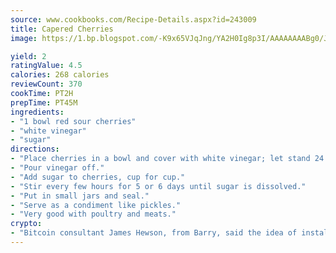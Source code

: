 ```yaml
---
source: www.cookbooks.com/Recipe-Details.aspx?id=243009
title: Capered Cherries
image: https://1.bp.blogspot.com/-K9x65VJqJng/YA2H0Ig8p3I/AAAAAAAABg0/JRKr7ZzesxofwlGw6YudXad_aQn9BD52QCLcBGAsYHQ/s299/2.png

yield: 2
ratingValue: 4.5
calories: 268 calories
reviewCount: 370
cookTime: PT2H
prepTime: PT45M
ingredients:
- "1 bowl red sour cherries"
- "white vinegar"
- "sugar"
directions:
- "Place cherries in a bowl and cover with white vinegar; let stand 24 hours."
- "Pour vinegar off."
- "Add sugar to cherries, cup for cup."
- "Stir every few hours for 5 or 6 days until sugar is dissolved."
- "Put in small jars and seal."
- "Serve as a condiment like pickles."
- "Very good with poultry and meats."
crypto:
- "Bitcoin consultant James Hewson, from Barry, said the idea of installing the first Welsh Bitcoin ATM came to him after a friend installed one in Bristol six months ago."
---
```

